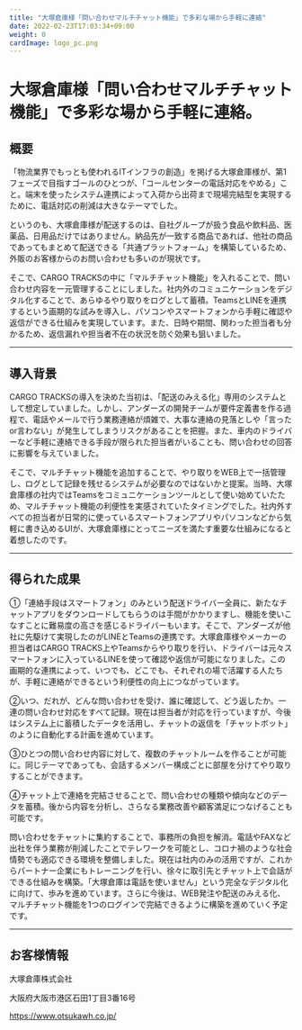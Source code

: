 ```yaml
---
title: "大塚倉庫様「問い合わせマルチチャット機能」で多彩な場から手軽に連絡"
date: 2022-02-23T17:03:34+09:00
weight: 0
cardImage: logo_pc.png
---
```


# 大塚倉庫様「問い合わせマルチチャット機能」で多彩な場から手軽に連絡。

## 概要
「物流業界でもっとも使われるITインフラの創造」を掲げる大塚倉庫様が、第1フェーズで目指すゴールのひとつが、「コールセンターの電話対応をやめる」こと。端末を使ったシステム連携によって入荷から出荷まで現場完結型を実現するために、電話対応の削減は大きなテーマでした。

というのも、大塚倉庫様が配送するのは、自社グループが扱う食品や飲料品、医薬品、日用品だけではありません。納品先が一致する商品であれば、他社の商品であってもまとめて配送できる「共通プラットフォーム」を構築しているため、外販のお客様からのお問い合わせも多いのが現状です。

そこで、CARGO TRACKSの中に「マルチチャット機能」を入れることで、問い合わせ内容を一元管理することにしました。社内外のコミュニケーションをデジタル化することで、あらゆるやり取りをログとして蓄積。TeamsとLINEを連携するという画期的な試みを導入し、パソコンやスマートフォンから手軽に確認や返信ができる仕組みを実現しています。また、日時や期間、関わった担当者も分かるため、返信漏れや担当者不在の状況を防ぐ効果も狙いました。

***

## 導⼊背景
CARGO TRACKSの導入を決めた当初は、「配送のみえる化」専用のシステムとして想定していました。しかし、アンダーズの開発チームが要件定義書を作る過程で、電話やメールで行う業務連絡が煩雑で、大事な連絡の見落としや「言ったor言わない」が発生してしまうリスクがあることを把握。また、車内のドライバーなど手軽に連絡できる手段が限られた担当者がいることも、問い合わせの回答に影響を与えていました。

そこで、マルチチャット機能を追加することで、やり取りをWEB上で一括管理し、ログとして記録を残せるシステムが必要なのではないかと提案。当時、大塚倉庫様の社内ではTeamsをコミュニケーションツールとして使い始めていたため、マルチチャット機能の利便性を実感されていたタイミングでした。社内外すべての担当者が日常的に使っているスマートフォンアプリやパソコンなどから気軽に書き込めるUIが、大塚倉庫様にとってニーズを満たす重要な仕組みになると着想したのです。

***

## 得られた成果
①「連絡手段はスマートフォン」のみという配送ドライバー全員に、新たなチャットアプリをダウンロードしてもらうのは手間がかかりますし、機能を使いこなすことに難易度の高さを感じるドライバーもいます。そこで、アンダーズが他社に先駆けて実現したのがLINEとTeamsの連携です。大塚倉庫様やメーカーの担当者はCARGO TRACKS上やTeamsからやり取りを行い、ドライバーは元々スマートフォンに入っているLINEを使って確認や返信が可能になりました。この画期的な連携によって、いつでも、どこでも、それぞれの場で活躍する人たちが、手軽に連絡ができるという利便性の向上につながっています。

②いつ、だれが、どんな問い合わせを受け、誰に確認して、どう返したか。一連の問い合わせ対応をすべて記録。現在は担当者が対応を行っていますが、今後はシステム上に蓄積したデータを活用し、チャットの返信を「チャットボット」のように自動化する計画を進めています。

③ひとつの問い合わせ内容に対して、複数のチャットルームを作ることが可能に。同じテーマであっても、会話するメンバー構成ごとに部屋を分けてやり取りすることができます。

④チャット上で連絡を完結させることで、問い合わせの種類や傾向などのデータを蓄積。後から内容を分析し、さらなる業務改善や顧客満足につなげることも可能です。

問い合わせをチャットに集約することで、事務所の負担を解消。電話やFAXなど出社を伴う業務が削減したことでテレワークを可能とし、コロナ禍のような社会情勢でも適応できる環境を整備しました。現在は社内のみの活用ですが、これからパートナー企業にもトレーニングを行い、徐々に取引先とチャット上で会話ができる仕組みを構築。「大塚倉庫は電話を使いません」という完全なデジタル化に向けて、歩みを進めています。さらに今後は、WEB発注や配送のみえる化、マルチチャット機能を1つのログインで完結できるように構築を進めていく予定です。

***

## お客様情報
大塚倉庫株式会社

大阪府大阪市港区石田1丁目3番16号

https://www.otsukawh.co.jp/
